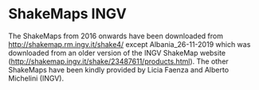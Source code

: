 # ShakeMaps INGV

The ShakeMaps from 2016 onwards have been downloaded from http://shakemap.rm.ingv.it/shake4/ except Albania_26-11-2019 which was downloaded from an older version of the INGV ShakeMap website (http://shakemap.ingv.it/shake/23487611/products.html). 
The other ShakeMaps have been kindly provided by Licia Faenza and Alberto Michelini (INGV).  